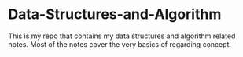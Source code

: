# Data-Structures-and-Algorithm
This is my repo that contains my data structures and algorithm related notes.
Most of the notes cover the very basics of regarding concept.
